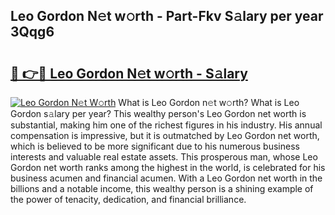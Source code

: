 ## Leo Gordon N𝚎t w𝚘rth - Part-Fkv S𝚊lary per year 3Qqg6

# <h2><a href="http://gc47mtq.nevu.top/?p=Leo+Gordon">🔗 👉🔴 Leo Gordon N𝚎t w𝚘rth - S𝚊lary</a></h2>

[![Leo Gordon N𝚎t W𝚘rth](https://i.imgur.com/Oavwk0R.jpeg)](http://gc47mtq.nevu.top/?p=Leo+Gordon)
What is Leo Gordon n𝚎t w𝚘rth? What is Leo Gordon s𝚊lary per year?
This wealthy person's Leo Gordon net worth is substantial, making him one of the richest figures in his industry. His annual compensation is impressive, but it is outmatched by Leo Gordon net worth, which is believed to be more significant due to his numerous business interests and valuable real estate assets. This prosperous man, whose Leo Gordon net worth ranks among the highest in the world, is celebrated for his business acumen and financial acumen. With a Leo Gordon net worth in the billions and a notable income, this wealthy person is a shining example of the power of tenacity, dedication, and financial brilliance.

